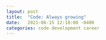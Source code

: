 ```yaml
---
layout: post
title:  "Code: Always growing"
date:   2021-06-15 12:18:00 -0400
categories: code development career
---
```


